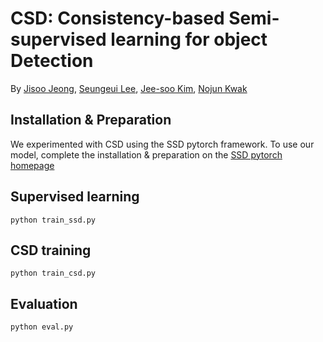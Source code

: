 # CSD: Consistency-based Semi-supervised learning for object Detection

By [Jisoo Jeong](http://mipal.snu.ac.kr/index.php/Jisoo_Jeong), [Seungeui Lee](http://mipal.snu.ac.kr/index.php/Seungeui_Lee), [Jee-soo Kim](http://mipal.snu.ac.kr/index.php/Jee-soo_Kim), [Nojun Kwak](http://mipal.snu.ac.kr/index.php/Nojun_Kwak)



## Installation & Preparation
We experimented with CSD using the SSD pytorch framework. To use our model, complete the installation & preparation on the [SSD pytorch homepage](https://github.com/amdegroot/ssd.pytorch)

## Supervised learning
```Shell
python train_ssd.py
```

## CSD training
```Shell
python train_csd.py
```

## Evaluation
```Shell
python eval.py
```
